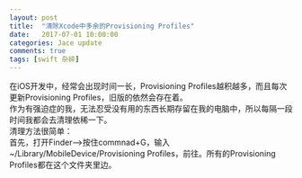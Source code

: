 ```yaml
---
layout: post
title:  "清除Xcode中多余的Provisioning Profiles"
date:   2017-07-01 10:00:00
categories: Jace update
comments: true
tags: [swift 杂碎]
---
```

在iOS开发中，经常会出现时间一长，Provisioning Profiles越积越多，而且每次更新Provisioning Profiles，旧版的依然会存在着。    
作为有强迫症的我，无法忍受没有用的东西长期存留在我的电脑中，所以每隔一段时间我都会去清理依稀一下。    
清理方法很简单：    
首先，打开Finder-->按住commnad+G，输入~/Library/MobileDevice/Provisioning Profiles，前往。所有的Provisioning Profiles都在这个文件夹里边。    

[swift 杂碎]:http://jekyllrb.com



